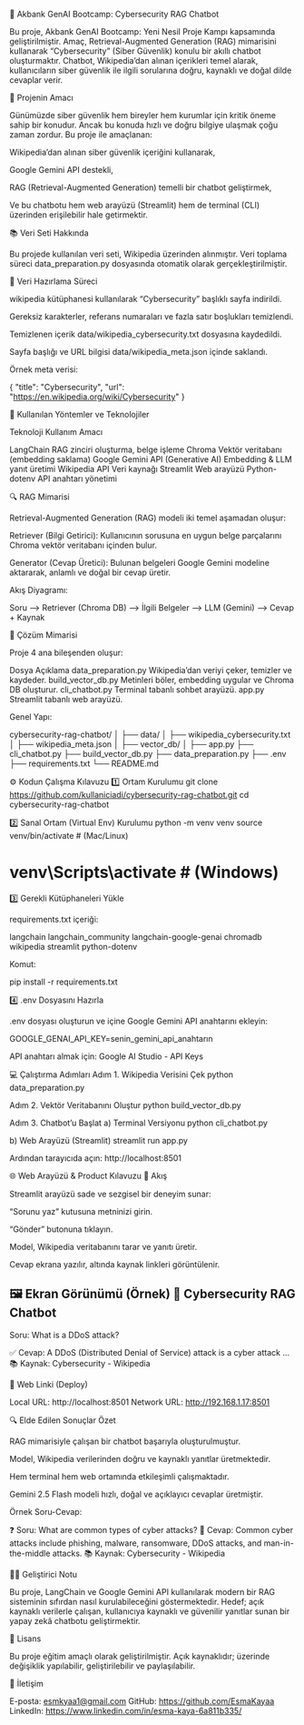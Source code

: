 🚀 Akbank GenAI Bootcamp: Cybersecurity RAG Chatbot

Bu proje, Akbank GenAI Bootcamp: Yeni Nesil Proje Kampı kapsamında geliştirilmiştir.
Amaç, Retrieval-Augmented Generation (RAG) mimarisini kullanarak “Cybersecurity” (Siber Güvenlik) konulu bir akıllı chatbot oluşturmaktır.
Chatbot, Wikipedia’dan alınan içerikleri temel alarak, kullanıcıların siber güvenlik ile ilgili sorularına doğru, kaynaklı ve doğal dilde cevaplar verir.

🎯 Projenin Amacı

Günümüzde siber güvenlik hem bireyler hem kurumlar için kritik öneme sahip bir konudur.
Ancak bu konuda hızlı ve doğru bilgiye ulaşmak çoğu zaman zordur.
Bu proje ile amaçlanan:

Wikipedia’dan alınan siber güvenlik içeriğini kullanarak,

Google Gemini API destekli,

RAG (Retrieval-Augmented Generation) temelli bir chatbot geliştirmek,

Ve bu chatbotu hem web arayüzü (Streamlit) hem de terminal (CLI) üzerinden erişilebilir hale getirmektir.

📚 Veri Seti Hakkında

Bu projede kullanılan veri seti, Wikipedia üzerinden alınmıştır.
Veri toplama süreci data_preparation.py dosyasında otomatik olarak gerçekleştirilmiştir.

📄 Veri Hazırlama Süreci

wikipedia kütüphanesi kullanılarak “Cybersecurity” başlıklı sayfa indirildi.

Gereksiz karakterler, referans numaraları ve fazla satır boşlukları temizlendi.

Temizlenen içerik data/wikipedia_cybersecurity.txt dosyasına kaydedildi.

Sayfa başlığı ve URL bilgisi data/wikipedia_meta.json içinde saklandı.

Örnek meta verisi:

{
  "title": "Cybersecurity",
  "url": "https://en.wikipedia.org/wiki/Cybersecurity"
}

🧠 Kullanılan Yöntemler ve Teknolojiler

Teknoloji                           Kullanım Amacı

LangChain	                          RAG zinciri oluşturma, belge işleme
Chroma	                            Vektör veritabanı (embedding saklama)
Google Gemini API (Generative AI)	  Embedding & LLM yanıt üretimi
Wikipedia API                     	Veri kaynağı
Streamlit	                          Web arayüzü
Python-dotenv	                      API anahtarı yönetimi

🔍 RAG Mimarisi

Retrieval-Augmented Generation (RAG) modeli iki temel aşamadan oluşur:

Retriever (Bilgi Getirici): Kullanıcının sorusuna en uygun belge parçalarını Chroma vektör veritabanı içinden bulur.

Generator (Cevap Üretici): Bulunan belgeleri Google Gemini modeline aktararak, anlamlı ve doğal bir cevap üretir.

Akış Diyagramı:

Soru --> Retriever (Chroma DB) --> İlgili Belgeler --> LLM (Gemini) --> Cevap + Kaynak

🧩 Çözüm Mimarisi

Proje 4 ana bileşenden oluşur:

Dosya	Açıklama
data_preparation.py	Wikipedia’dan veriyi çeker, temizler ve kaydeder.
build_vector_db.py	Metinleri böler, embedding uygular ve Chroma DB oluşturur.
cli_chatbot.py	Terminal tabanlı sohbet arayüzü.
app.py	Streamlit tabanlı web arayüzü.

Genel Yapı:

cybersecurity-rag-chatbot/
│
├── data/
│   ├── wikipedia_cybersecurity.txt
│   ├── wikipedia_meta.json
│
├── vector_db/
│
├── app.py
├── cli_chatbot.py
├── build_vector_db.py
├── data_preparation.py
├── .env
├── requirements.txt
└── README.md

⚙️ Kodun Çalışma Kılavuzu
1️⃣ Ortam Kurulumu
git clone https://github.com/kullaniciadi/cybersecurity-rag-chatbot.git
cd cybersecurity-rag-chatbot

2️⃣ Sanal Ortam (Virtual Env) Kurulumu
python -m venv venv
source venv/bin/activate     # (Mac/Linux)
# venv\Scripts\activate      # (Windows)

3️⃣ Gerekli Kütüphaneleri Yükle

requirements.txt içeriği:

langchain
langchain_community
langchain-google-genai
chromadb
wikipedia
streamlit
python-dotenv


Komut:

pip install -r requirements.txt

4️⃣ .env Dosyasını Hazırla

.env dosyası oluşturun ve içine Google Gemini API anahtarını ekleyin:

GOOGLE_GENAI_API_KEY=senin_gemini_api_anahtarın


API anahtarı almak için: Google AI Studio - API Keys

💻 Çalıştırma Adımları
Adım 1. Wikipedia Verisini Çek
python data_preparation.py

Adım 2. Vektör Veritabanını Oluştur
python build_vector_db.py

Adım 3. Chatbot’u Başlat
a) Terminal Versiyonu
python cli_chatbot.py

b) Web Arayüzü (Streamlit)
streamlit run app.py


Ardından tarayıcıda açın: http://localhost:8501

🌐 Web Arayüzü & Product Kılavuzu
🧭 Akış

Streamlit arayüzü sade ve sezgisel bir deneyim sunar:

“Sorunu yaz” kutusuna metninizi girin.

“Gönder” butonuna tıklayın.

Model, Wikipedia veritabanını tarar ve yanıtı üretir.

Cevap ekrana yazılır, altında kaynak linkleri görüntülenir.

🖼️ Ekran Görünümü (Örnek)
🤖 Cybersecurity RAG Chatbot
-----------------------------------------
Soru: What is a DDoS attack?

✅ Cevap: A DDoS (Distributed Denial of Service) attack is a cyber attack ...
📚 Kaynak: Cybersecurity - Wikipedia

🧾 Web Linki (Deploy)

Local URL: http://localhost:8501
  Network URL: http://192.168.1.17:8501

🔍 Elde Edilen Sonuçlar Özet

RAG mimarisiyle çalışan bir chatbot başarıyla oluşturulmuştur.

Model, Wikipedia verilerinden doğru ve kaynaklı yanıtlar üretmektedir.

Hem terminal hem web ortamında etkileşimli çalışmaktadır.

Gemini 2.5 Flash modeli hızlı, doğal ve açıklayıcı cevaplar üretmiştir.

Örnek Soru-Cevap:

❓ Soru: What are common types of cyber attacks?
💬 Cevap: Common cyber attacks include phishing, malware, ransomware, DDoS attacks, and man-in-the-middle attacks.
📚 Kaynak: Cybersecurity - Wikipedia

🧑‍💻 Geliştirici Notu

Bu proje, LangChain ve Google Gemini API kullanılarak modern bir RAG sisteminin sıfırdan nasıl kurulabileceğini göstermektedir.
Hedef; açık kaynaklı verilerle çalışan, kullanıcıya kaynaklı ve güvenilir yanıtlar sunan bir yapay zekâ chatbotu geliştirmektir.

🏁 Lisans

Bu proje eğitim amaçlı olarak geliştirilmiştir.
Açık kaynaklıdır; üzerinde değişiklik yapılabilir, geliştirilebilir ve paylaşılabilir.

📎 İletişim

 E-posta: esmkyaa1@gmail.com
 GitHub: https://github.com/EsmaKayaa
 LinkedIn: https://www.linkedin.com/in/esma-kaya-6a811b335/


